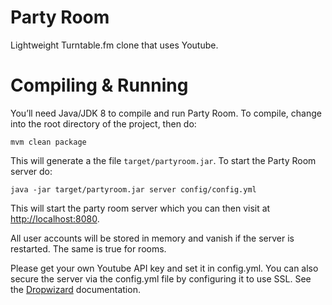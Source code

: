 Party Room
==========

Lightweight Turntable.fm clone that uses Youtube.

Compiling & Running
===================
You’ll need Java/JDK 8 to compile and run Party Room. To compile, change into the root directory of the project, then do: 

```
mvm clean package
```

This will generate a the file `target/partyroom.jar`. To start the Party Room server do:

```
java -jar target/partyroom.jar server config/config.yml
```

This will start the party room server which you can then visit at [http://localhost:8080](http://localhost:8080).

All user accounts will be stored in memory and vanish if the server is restarted. The same is true for rooms.

Please get your own Youtube API key and set it in config.yml. You can also secure the server via the config.yml file by configuring it to use SSL. See the [Dropwizard](http://www.dropwizard.io) documentation.
